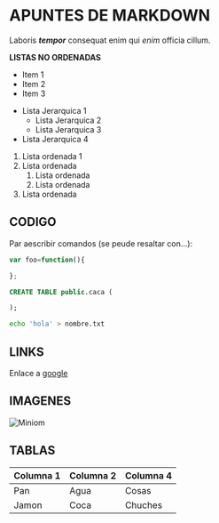 # APUNTES DE MARKDOWN
Laboris ***tempor*** consequat enim qui *enim* officia cillum.

**LISTAS NO ORDENADAS**
- Item 1
- Item 2
- Item 3
  
+ Lista Jerarquica 1
  + Lista Jerarquica 2
  + Lista Jerarquica 3
+ Lista Jerarquica 4

1. Lista ordenada 1
2. Lista ordenada
   1. Lista ordenada
   2. Lista ordenada
3. Lista ordenada


## CODIGO
Par aescribir comandos (se peude resaltar con...): 
``` js
var foo=function(){

};
```

``` sql
CREATE TABLE public.caca (

);
```

``` bash
echo 'hola' > nombre.txt
```

## LINKS
Enlace a [google](https://www.google.com/)


## IMAGENES
![Miniom](https://static.wikia.nocookie.net/minion/images/3/34/Los_Minions.jpg/revision/latest?cb=20240201133153&path-prefix=es)

## TABLAS
| Columna 1 | Columna 2 | Columna 4 |
|-----------|-----------|-----------|
| Pan       | Agua      | Cosas     |
| Jamon     | Coca      | Chuches   |